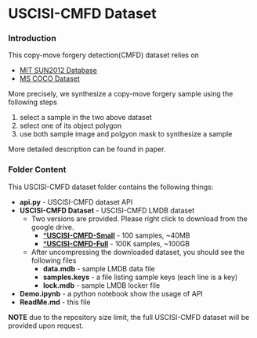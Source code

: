 # USCISI-CMFD Dataset

### Introduction
This copy-move forgery detection(CMFD) dataset relies on
- [MIT SUN2012 Database](https://groups.csail.mit.edu/vision/SUN/)
- [MS COCO Dataset](http://cocodataset.org/#home)

More precisely, we synthesize a copy-move forgery sample using the following steps

1. select a sample in the two above dataset
2. select one of its object polygon
3. use both sample image and polgyon mask to synthesize a sample

More detailed description can be found in paper. 

### Folder Content
This USCISI-CMFD dataset folder contains the following things:

* **api.py** - USCISI-CMFD dataset API
* **USCISI-CMFD Dataset** - USCISI-CMFD LMDB dataset 
  * Two versions are provided. Please right click to download from the google drive.
    * [***USCISI-CMFD-Small**](https://drive.google.com/file/d/14WrmeVRTf9T0umSW6I267zBrsmCjCEIQ/view?usp=sharing) - 100 samples, ~40MB
    * [***USCISI-CMFD-Full**](https://drive.google.com/file/d/1gsx5c-oilsFEzX_j1zKTPP4yWEs6T385/view?usp=sharing) - 100K samples, ~100GB
  * After uncompressing the downloaded dataset, you should see the following files
    * **data.mdb** - sample LMDB data file
    * **samples.keys** - a file listing sample keys (each line is a key)
    * **lock.mdb** - sample LMDB locker file
* **Demo.ipynb** - a python notebook show the usage of API
* **ReadMe.md** - this file



**NOTE** due to the repository size limit, the full USCISI-CMFD dataset will be provided upon request.
